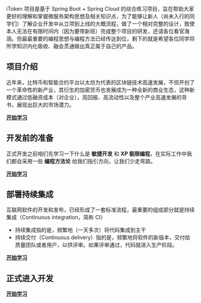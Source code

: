 iToken 项目是基于 Spring Boot + Spring Cloud 的综合练习项目，旨在帮助大家更好的理解和掌握微服务架构思想及相关知识点，为了能够让新人（尚未入行的同学们）了解企业开发中从立项到上线的大概流程，做了一个相对完整的设计，致使本人无法在有限时间内（因为要带新班）完成整个项目的研发，还请各位看官海涵。但最最重要的编程思想与编程方法已经传达到位，剩下的就是希望各位同学将所学知识内化吸收、融会贯通做出真正属于自己的产品。

## 项目介绍

近年来，比特币和智能合约平台以太坊为代表的区块链技术高速发展，不但开创了一个革命性的新产业，其衍生的加密货币也发展成为一种全新的商业生态，这种新模式通过低融资成本（对企业），高回报、高流动性以及整个产业高速发展的背书，展现出巨大的市场潜力。

[**开始学习**](spring-cloud-itoken/)

## 开发前的准备

正式开发之前咱们先学习一下什么是 **敏捷开发** 和 **XP 极限编程**，在实际工作中我们都会采用一些 **编程方法论** 给我们指引方向，让我们少走弯路。

[**开始学习**](spring-cloud-itoken-prepare/)

## 部署持续集成

互联网软件的开发和发布，已经形成了一套标准流程，最重要的组成部分就是持续集成（Continuous integration，简称 CI）

- 持续集成指的是，频繁地（一天多次）将代码集成到主干
- 持续交付（Continuous delivery）指的是，频繁地将软件的新版本，交付给质量团队或者用户，以供评审。如果评审通过，代码就进入生产阶段。

[**开始学习**](spring-cloud-itoken-ci/)

## 正式进入开发

[**开始学习**](spring-cloud-itoken-coding/)

